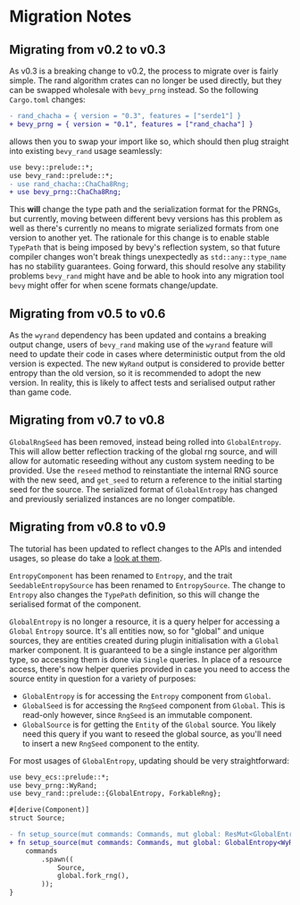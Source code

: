 # Migration Notes

## Migrating from v0.2 to v0.3

As v0.3 is a breaking change to v0.2, the process to migrate over is fairly simple. The rand algorithm crates can no longer be used directly, but they can be swapped wholesale with `bevy_prng` instead. So the following `Cargo.toml` changes:

```diff
- rand_chacha = { version = "0.3", features = ["serde1"] }
+ bevy_prng = { version = "0.1", features = ["rand_chacha"] }
```

allows then you to swap your import like so, which should then plug straight into existing `bevy_rand` usage seamlessly:

```diff
use bevy::prelude::*;
use bevy_rand::prelude::*;
- use rand_chacha::ChaCha8Rng;
+ use bevy_prng::ChaCha8Rng;
```

This **will** change the type path and the serialization format for the PRNGs, but currently, moving between different bevy versions has this problem as well as there's currently no means to migrate serialized formats from one version to another yet. The rationale for this change is to enable stable `TypePath` that is being imposed by bevy's reflection system, so that future compiler changes won't break things unexpectedly as `std::any::type_name` has no stability guarantees. Going forward, this should resolve any stability problems `bevy_rand` might have and be able to hook into any migration tool `bevy` might offer for when scene formats change/update.

## Migrating from v0.5 to v0.6

As the `wyrand` dependency has been updated and contains a breaking output change, users of `bevy_rand` making use of the `wyrand` feature will need to update their code in cases where deterministic output from the old version is expected. The new `WyRand` output is considered to provide better entropy than the old version, so it is recommended to adopt the new version. In reality, this is likely to affect tests and serialised output rather than game code.

## Migrating from v0.7 to v0.8

`GlobalRngSeed` has been removed, instead being rolled into `GlobalEntropy`. This will allow better reflection tracking of the global rng source, and will allow for automatic reseeding without any custom system needing to be provided. Use the `reseed` method to reinstantiate the internal RNG source with the new seed, and `get_seed` to return a reference to the initial starting seed for the source. The serialized format of `GlobalEntropy` has changed and previously serialized instances are no longer compatible.

## Migrating from v0.8 to v0.9

The tutorial has been updated to reflect changes to the APIs and intended usages, so please do take a [look at them](https://docs.rs/bevy_rand/latest/bevy_rand/tutorial/index.html).

`EntropyComponent` has been renamed to `Entropy`, and the trait `SeedableEntropySource` has been renamed to `EntropySource`. The change to `Entropy` also changes the `TypePath` definition, so this will change the serialised format of the component.

`GlobalEntropy` is no longer a resource, it is a query helper for accessing a `Global` `Entropy` source. It's all entities now, so for "global" and unique sources, they are entities created during plugin initialisation with a `Global` marker component. It is guaranteed to be a single instance per algorithm type, so accessing them is done via `Single` queries. In place of a resource access, there's now helper queries provided in case you need to access the source entity in question for a variety of purposes:

* `GlobalEntropy` is for accessing the `Entropy` component from `Global`.
* `GlobalSeed` is for accessing the `RngSeed` component from `Global`. This is read-only however, since `RngSeed` is an immutable component.
* `GlobalSource` is for getting the `Entity` of the `Global` source. You likely need this query if you want to reseed the global source, as you'll need to insert a new `RngSeed` component to the entity.

For most usages of `GlobalEntropy`, updating should be very straightforward:

```diff
use bevy_ecs::prelude::*;
use bevy_prng::WyRand;
use bevy_rand::prelude::{GlobalEntropy, ForkableRng};

#[derive(Component)]
struct Source;

- fn setup_source(mut commands: Commands, mut global: ResMut<GlobalEntropy<WyRand>>) {
+ fn setup_source(mut commands: Commands, mut global: GlobalEntropy<WyRand>) {
    commands
        .spawn((
            Source,
            global.fork_rng(),
        ));
}
```
